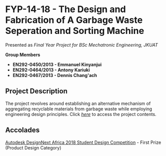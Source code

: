 # **FYP-14-18 - The Design and Fabrication of A Garbage Waste Seperation and Sorting Machine**

Presented as _Final Year Project for BSc Mechatronic Engineering, JKUAT_

**Group Members**

* **EN292-0450/2013 - Emmanuel Kinyanjui**
* **EN292-0464/2013 - Antony Kariuki**
* **EN292-0467/2013 - Dennis Chang'ach**

## **Project Description**

The project revolves around establishing an alternative mechanism of aggregating recyclable materials from garbage waste while employing engineering design principles.
Click _[here](https://drive.google.com/drive/folders/100yqF23lWydIxr4YD83HUyFOna_p6xJs?usp=sharing)_ to access the project contents.



## **Accolades**

[Autodesk DesignNext Africa 2018 Student Design Competition](http://designnextafrica.com/winners/) - First Prize (Product Design Category)



